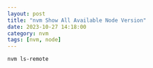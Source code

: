```yaml
---
layout: post
title: "nvm Show All Available Node Version"
date: 2023-10-27 14:18:00
category: nvm
tags: [nvm, node]
---
```


```bash
nvm ls-remote
```

[jekyll]: http://jekyllrb.com
[jekyll-gh]: https://github.com/jekyll/jekyll
[jekyll-help]: https://github.com/jekyll/jekyll-help



